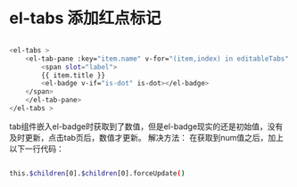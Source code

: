 # el-tabs 添加红点标记


```bash

<el-tabs >
    <el-tab-pane :key="item.name" v-for="(item,index) in editableTabs" :name= "item.name">
        <span slot="label">
        {{ item.title }}
        <el-badge v-if="is-dot" is-dot></el-badge>
    </span>
    </el-tab-pane>
</el-tabs >

```

tab组件嵌入el-badge时获取到了数值，但是el-badge现实的还是初始值，没有及时更新，点击tab页后，数值才更新。
解决方法：
在获取到num值之后，加上以下一行代码：

```bash

this.$children[0].$children[0].forceUpdate()

```


